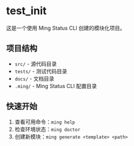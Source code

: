 # test_init

这是一个使用 Ming Status CLI 创建的模块化项目。

## 项目结构

- `src/` - 源代码目录
- `tests/` - 测试代码目录  
- `docs/` - 文档目录
- `.ming/` - Ming Status CLI 配置目录

## 快速开始

1. 查看可用命令：`ming help`
2. 检查环境状态：`ming doctor`
3. 创建新模块：`ming generate <template> <path>`

